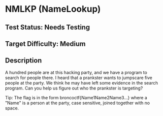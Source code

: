 # NMLKP (NameLookup)

## Test Status: Needs Testing

## Target Difficulty: Medium

## Description

A hundred people are at this hacking party, and we have a program to search for people there. 
I heard that a prankster wants to jumpscare five people at the party. We think he may have left some evidence in the search program. Can you help us figure out who the prankster is targeting?

Tip: The flag is in the form broncoctf{Name1Name2Name3...} where a "Name" is a person at the party, case sensitive, joined together with no space.